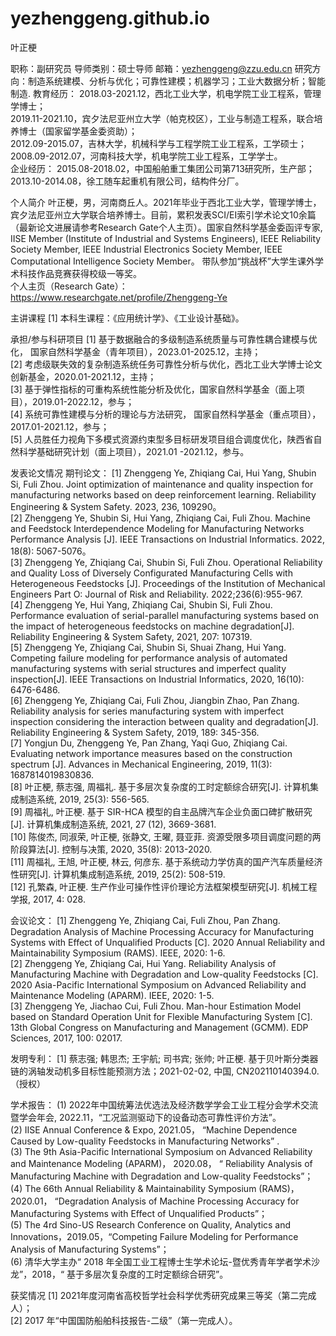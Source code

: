 # yezhenggeng.github.io

叶正梗

职称：副研究员
 导师类别：硕士导师
 邮箱：yezhenggeng@zzu.edu.cn
 研究方向：制造系统建模、分析与优化；可靠性建模；机器学习；工业大数据分析；智能制造. 
 教育经历：
2018.03-2021.12，西北工业大学，机电学院工业工程系，管理学博士；<br>
2019.11-2021.10，宾夕法尼亚州立大学（帕克校区），工业与制造工程系，联合培养博士（国家留学基金委资助）；<br>
2012.09-2015.07，吉林大学，机械科学与工程学院工业工程系，工学硕士；<br>
2008.09-2012.07，河南科技大学，机电学院工业工程系，工学学士。<br>
 企业经历：
2015.08-2018.02，中国船舶重工集团公司第713研究所，生产部；<br>
2013.10-2014.08，徐工随车起重机有限公司，结构件分厂。<br>

 个人简介
叶正梗，男，河南商丘人。2021年毕业于西北工业大学，管理学博士，宾夕法尼亚州立大学联合培养博士。目前，累积发表SCI/EI索引学术论文10余篇（最新论文进展请参考Research Gate个人主页）。国家自然科学基金委函评专家, IISE Member (Institute of Industrial and Systems Engineers), IEEE Reliability Society Member, IEEE Industrial Electronics Society Member, IEEE Computational Intelligence Society Member。
带队参加“挑战杯”大学生课外学术科技作品竞赛获得校级一等奖。<br>
个人主页（Research Gate）： https://www.researchgate.net/profile/Zhenggeng-Ye

 主讲课程
[1]	本科生课程：《应用统计学》、《工业设计基础》。


 承担/参与科研项目
[1]	基于数据融合的多级制造系统质量与可靠性耦合建模与优化， 国家自然科学基金（青年项目），2023.01-2025.12，主持；<br>
[2]	考虑级联失效的复杂制造系统任务可靠性分析与优化，西北工业大学博士论文创新基金，2020.01-2021.12，主持；<br>
[3]	基于弹性指标的可重构系统性能分析及优化，国家自然科学基金（面上项目），2019.01-2022.12，参与；<br>
[4]	系统可靠性建模与分析的理论与方法研究， 国家自然科学基金（重点项目），2017.01-2021.12，参与；<br>
[5]	人员胜任力视角下多模式资源约束型多目标研发项目组合调度优化，陕西省自然科学基础研究计划（面上项目），2021.01 -2021.12，参与。<br>

 发表论文情况
期刊论文：
[1] Zhenggeng Ye, Zhiqiang Cai, Hui Yang, Shubin Si, Fuli Zhou. Joint optimization of maintenance and quality inspection for manufacturing networks based on deep reinforcement learning. Reliability Engineering & System Safety. 2023, 236, 109290。<br>
[2] Zhenggeng Ye, Shubin Si, Hui Yang, Zhiqiang Cai, Fuli Zhou. Machine and Feedstock Interdependence Modeling for Manufacturing Networks Performance Analysis [J]. IEEE Transactions on Industrial Informatics. 2022, 18(8): 5067-5076。<br>
[3] Zhenggeng Ye, Zhiqiang Cai, Shubin Si, Fuli Zhou. Operational Reliability and Quality Loss of Diversely Configurated Manufacturing Cells with Heterogeneous Feedstocks [J]. Proceedings of the Institution of Mechanical Engineers Part O: Journal of Risk and Reliability. 2022;236(6):955-967.<br>
[4] Zhenggeng Ye, Hui Yang, Zhiqiang Cai, Shubin Si, Fuli Zhou. Performance evaluation of serial-parallel manufacturing systems based on the impact of heterogeneous feedstocks on machine degradation[J]. Reliability Engineering & System Safety, 2021, 207: 107319.<br> 
[5] Zhenggeng Ye, Zhiqiang Cai, Shubin Si, Shuai Zhang, Hui Yang. Competing failure modeling for performance analysis of automated manufacturing systems with serial structures and imperfect quality inspection[J]. IEEE Transactions on Industrial Informatics, 2020, 16(10): 6476-6486. <br>
[6] Zhenggeng Ye, Zhiqiang Cai, Fuli Zhou, Jiangbin Zhao, Pan Zhang. Reliability analysis for series manufacturing system with imperfect inspection considering the interaction between quality and degradation[J]. Reliability Engineering & System Safety, 2019, 189: 345-356. <br>
[7] Yongjun Du, Zhenggeng Ye, Pan Zhang, Yaqi Guo, Zhiqiang Cai. Evaluating network importance measures based on the construction spectrum [J]. Advances in Mechanical Engineering, 2019, 11(3): 1687814019830836. <br>
[8] 叶正梗, 蔡志强, 周福礼. 基于多层次复杂度的工时定额综合研究[J]. 计算机集成制造系统, 2019, 25(3): 556-565.<br>
[9] 周福礼, 叶正梗. 基于 SIR-HCA 模型的自主品牌汽车企业负面口碑扩散研究[J]. 计算机集成制造系统, 2021, 27 (12), 3669-3681.<br>
[10] 陈俊杰, 同淑荣, 叶正梗, 张静文, 王曜, 聂亚菲. 资源受限多项目调度问题的两阶段算法[J]. 控制与决策, 2020, 35(8): 2013-2020. <br>
[11] 周福礼, 王旭, 叶正梗, 林云, 何彦东. 基于系统动力学仿真的国产汽车质量经济性研究[J]. 计算机集成制造系统, 2019, 25(2): 508-519. <br>
[12] 孔繁森, 叶正梗. 生产作业可操作性评价理论方法框架模型研究[J]. 机械工程学报, 2017, 4: 028.<br>

 会议论文： 
[1] Zhenggeng Ye, Zhiqiang Cai, Fuli Zhou, Pan Zhang. Degradation Analysis of Machine Processing Accuracy for Manufacturing Systems with Effect of Unqualified Products [C]. 2020 Annual Reliability and Maintainability Symposium (RAMS). IEEE, 2020: 1-6. <br>
[2] Zhenggeng Ye, Zhiqiang Cai, Hui Yang. Reliability Analysis of Manufacturing Machine with Degradation and Low-quality Feedstocks [C]. 2020 Asia-Pacific International Symposium on Advanced Reliability and Maintenance Modeling (APARM). IEEE, 2020: 1-5.<br>
[3] Zhenggeng Ye, Jiachao Cui, Fuli Zhou. Man-hour Estimation Model based on Standard Operation Unit for Flexible Manufacturing System [C]. 13th Global Congress on Manufacturing and Management (GCMM). EDP Sciences, 2017, 100: 02017. <br>

 发明专利：
[1] 蔡志强; 韩思杰; 王宇航; 司书宾; 张帅; 叶正梗. 基于贝叶斯分类器链的涡轴发动机多目标性能预测方法；2021-02-02, 中国, CN202110140394.0.（授权）

 学术报告：
(1) 2022年中国统筹法优选法及经济数学学会工业工程分会学术交流暨学会年会, 2022.11，“工况监测驱动下的设备动态可靠性评价方法”。<br>
(2) IISE Annual Conference & Expo, 2021.05， “Machine Dependence Caused by Low-quality Feedstocks in Manufacturing Networks” .<br>
(3) The 9th Asia-Pacific International Symposium on Advanced Reliability and Maintenance Modeling (APARM)， 2020.08， “ Reliability Analysis of Manufacturing Machine with Degradation and Low-quality Feedstocks”；<br>
(4) The 66th Annual Reliability & Maintainability Symposium (RAMS)，2020.01， “Degradation Analysis of Machine Processing Accuracy for Manufacturing Systems with Effect of Unqualified Products”；<br>
(5) The 4rd Sino-US Research Conference on Quality, Analytics and Innovations，2019.05，“Competing Failure Modeling for Performance Analysis of Manufacturing Systems”；<br>
(6) 清华大学主办“ 2018 年全国工业工程博士生学术论坛-暨优秀青年学者学术沙龙”，2018，“ 基于多层次复杂度的工时定额综合研究”。<br>


 获奖情况
[1]	2021年度河南省高校哲学社会科学优秀研究成果三等奖（第二完成人）；<br>
[2]	2017 年“中国国防船舶科技报告-二级”（第一完成人）。

